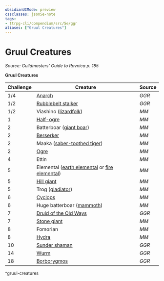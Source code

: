 ```yaml
---
obsidianUIMode: preview
cssclasses: json5e-note
tags:
- ttrpg-cli/compendium/src/5e/ggr
aliases: ["Gruul Creatures"]
---
```

# Gruul Creatures
*Source: Guildmasters' Guide to Ravnica p. 185* 

**Gruul Creatures**

| Challenge | Creature | Source |
|-----------|----------|--------|
| 1/4 | [Anarch](anarch-ggr.md) | *GGR* |
| 1/2 | [Rubblebelt stalker](rubblebelt-stalker-ggr.md) | *GGR* |
| 1/2 | Viashino ([lizardfolk](lizardfolk.md)) | *MM* |
| 1 | [Half-ogre](half-ogre-ogrillon.md) | *MM* |
| 2 | Batterboar ([giant boar](giant-boar.md)) | *MM* |
| 2 | [Berserker](berserker-xmm.md) | *MM* |
| 2 | Maaka ([saber-toothed tiger](saber-toothed-tiger.md)) | *MM* |
| 2 | [Ogre](ogre-xmm.md) | *MM* |
| 4 | Ettin | *MM* |
| 5 | Elemental ([earth elemental](earth-elemental.md) or [fire elemental](fire-elemental-xmm.md)) | *MM* |
| 5 | [Hill giant](hill-giant.md) | *MM* |
| 5 | Trog ([gladiator](gladiator.md)) | *MM* |
| 6 | [Cyclops](cyclops.md) | *MM* |
| 6 | Huge batterboar ([mammoth](mammoth.md)) | *MM* |
| 7 | [Druid of the Old Ways](druid-of-the-old-ways-ggr.md) | *GGR* |
| 7 | [Stone giant](stone-giant.md) | *MM* |
| 8 | Fomorian | *MM* |
| 8 | [Hydra](hydra.md) | *MM* |
| 10 | [Sunder shaman](sunder-shaman-ggr.md) | *GGR* |
| 14 | [Wurm](wurm-ggr.md) | *GGR* |
| 18 | [Borborygmos](borborygmos-ggr.md) | *GGR* |
^gruul-creatures